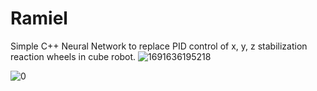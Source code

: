 # Ramiel
Simple C++ Neural Network to replace PID control of x, y, z stabilization reaction wheels in cube robot.
![1691636195218](https://github.com/Zed-CSP/Ramiel/assets/123341169/5438b61f-8c6c-4cba-8167-4685c71a9c27)


![0](https://github.com/Zed-CSP/Ramiel/assets/123341169/3746c3e9-8c36-4916-9817-56a6fe67021e)
